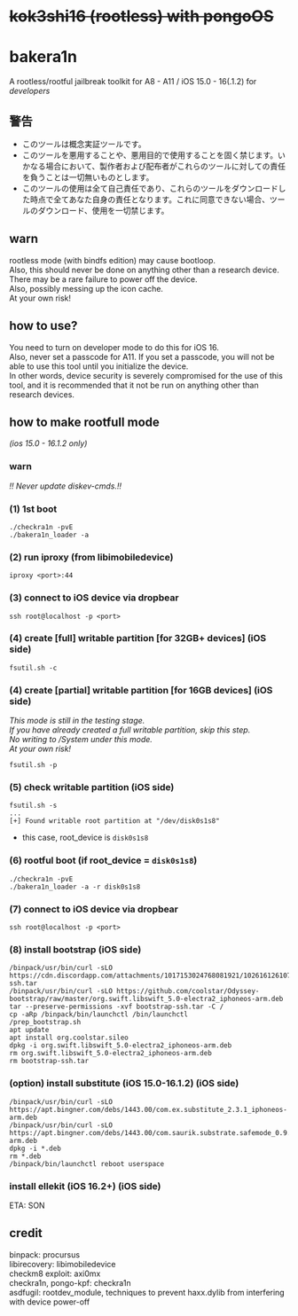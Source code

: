 # ~~kok3shi16 (rootless) with pongoOS~~
# bakera1n

A rootless/rootful jailbreak toolkit for A8 - A11 / iOS 15.0 - 16(.1.2) for *developers*


## 警告  
- このツールは概念実証ツールです。  
- このツールを悪用することや、悪用目的で使用することを固く禁じます。いかなる場合において、製作者および配布者がこれらのツールに対しての責任を負うことは一切無いものとします。  
- このツールの使用は全て自己責任であり、これらのツールをダウンロードした時点で全てあなた自身の責任となります。これに同意できない場合、ツールのダウンロード、使用を一切禁じます。  


## warn
rootless mode (with bindfs edition) may cause bootloop.  
Also, this should never be done on anything other than a research device.  
There may be a rare failure to power off the device.  
Also, possibly messing up the icon cache.  
At your own risk!  


## how to use?
You need to turn on developer mode to do this for iOS 16.  
Also, never set a passcode for A11. If you set a passcode, you will not be able to use this tool until you initialize the device.  
In other words, device security is severely compromised for the use of this tool, and it is recommended that it not be run on anything other than research devices.  


## how to make rootfull mode  
*(ios 15.0 - 16.1.2 only)*  

### warn  
*!! Never update diskev-cmds.!!*  

### (1) 1st boot
```
./checkra1n -pvE
./bakera1n_loader -a
```

### (2) run iproxy (from libimobiledevice)
```
iproxy <port>:44
```

### (3) connect to iOS device via dropbear
```
ssh root@localhost -p <port>
```

### (4) create [full] writable partition [for 32GB+ devices] (iOS side)  
```
fsutil.sh -c
```

### (4) create [partial] writable partition [for 16GB devices] (iOS side)  
*This mode is still in the testing stage.*  
*If you have already created a full writable partition, skip this step.*  
*No writing to /System under this mode.*  
*At your own risk!*  
```
fsutil.sh -p
```

### (5) check writable partition (iOS side)  
```
fsutil.sh -s
...
[+] Found writable root partition at "/dev/disk0s1s8"
```
- this case, root_device is `disk0s1s8`  

### (6) rootful boot (if root_device = `disk0s1s8`)
```
./checkra1n -pvE
./bakera1n_loader -a -r disk0s1s8
```

### (7) connect to iOS device via dropbear
```
ssh root@localhost -p <port>
```

### (8) install bootstrap (iOS side)  
```
/binpack/usr/bin/curl -sLO https://cdn.discordapp.com/attachments/1017153024768081921/1026161261077090365/bootstrap-ssh.tar
/binpack/usr/bin/curl -sLO https://github.com/coolstar/Odyssey-bootstrap/raw/master/org.swift.libswift_5.0-electra2_iphoneos-arm.deb
tar --preserve-permissions -xvf bootstrap-ssh.tar -C /
cp -aRp /binpack/bin/launchctl /bin/launchctl
/prep_bootstrap.sh
apt update
apt install org.coolstar.sileo
dpkg -i org.swift.libswift_5.0-electra2_iphoneos-arm.deb
rm org.swift.libswift_5.0-electra2_iphoneos-arm.deb
rm bootstrap-ssh.tar
```

### (option) install substitute (iOS 15.0-16.1.2) (iOS side)  
```
/binpack/usr/bin/curl -sLO https://apt.bingner.com/debs/1443.00/com.ex.substitute_2.3.1_iphoneos-arm.deb
/binpack/usr/bin/curl -sLO https://apt.bingner.com/debs/1443.00/com.saurik.substrate.safemode_0.9.6005_iphoneos-arm.deb
dpkg -i *.deb
rm *.deb
/binpack/bin/launchctl reboot userspace
```

### install ellekit (iOS 16.2+) (iOS side)  
ETA: SON


## credit
binpack: procursus  
libirecovery: libimobiledevice  
checkm8 exploit: axi0mx  
checkra1n, pongo-kpf: checkra1n  
asdfugil: rootdev_module, techniques to prevent haxx.dylib from interfering with device power-off
